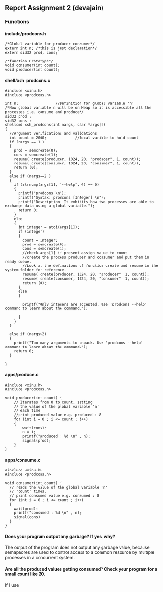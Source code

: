 ## Report Assignment 2 (devajain)

### Functions

#### include/prodcons.h
```
/*Global variable for producer consumer*/
extern int n; /*this is just declaration*/
extern sid32 prod, cons;

/*function Prototype*/
void consumer(int count);
void producer(int count);
```

#### shell/xsh_prodcons.c
```
#include <xinu.h>
#include <prodcons.h>

int n;                 //Definition for global variable 'n'
/*Now global variable n will be on Heap so it is accessible all the processes i.e. consume and produce*/
sid32 prod ;
sid32 cons ;
shellcmd xsh_prodcons(int nargs, char *args[])
{
  //Argument verifications and validations
  int count = 2000;             //local varible to hold count
  if (nargs == 1 )
  {
    prod = semcreate(0);
    cons = semcreate(1);
    resume( create(producer, 1024, 20, "producer", 1, count));
    resume( create(consumer, 1024, 20, "consumer", 1, count));
    return (0);
  }
  else if (nargs==2 )
  {
    if (strncmp(args[1], "--help", 4) == 0)
    {
      printf("prodcons \n");
      printf("Syntax: prodcons [Integer] \n");
      printf("Description: It exhibits how two processes are able to exchange data using a global variable.");
      return 0;
    } 
    else
    {
      int integer = atoi(args[1]);
      if (integer)
      {
        count = integer;
        prod = semcreate(0);
        cons = semcreate(1);
        //check args[1] if present assign value to count
        //create the process producer and consumer and put them in ready queue.
        //Look at the definations of function create and resume in the system folder for reference. 
        resume( create(producer, 1024, 20, "producer", 1, count));
        resume( create(consumer, 1024, 20, "consumer", 1, count));
        return (0);
      }
      else
      {

        printf("Only integers are accepted. Use 'prodcons --help' command to learn about the command.");

      }
    }
  }

  else if (nargs>2)
  {
    printf("Too many arguments to unpack. Use 'prodcons --help' command to learn about the command.");
    return 0;
  }
    
}
```

#### apps/produce.c

```
#include <xinu.h>
#include <prodcons.h>

void producer(int count) {
    // Iterates from 0 to count, setting
    // the value of the global variable 'n'
    // each time.
    //print produced value e.g. produced : 8
    for (int i = 0 ; i <= count ; i++)
    {
        wait(cons);
        n = i;
        printf("produced : %d \n" , n);
        signal(prod);
    }
}
```

#### apps/consume.c
```
#include <xinu.h>
#include <prodcons.h>

void consumer(int count) {
  // reads the value of the global variable 'n'
  // 'count' times.
  // print consumed value e.g. consumed : 8
  for (int i = 0 ; i <= count ; i++)
  {
    wait(prod);
    printf("consumed : %d \n" , n);
    signal(cons);
  }
}
```

#### Does your program output any garbage? If yes, why?

The output of the program does not output any garbage value, because semaphores are used to control access to a common resource by multiple processes in a concurrent system. 

#### Are all the produced values getting consumed? Check your program for a small count like 20.

If I use 
